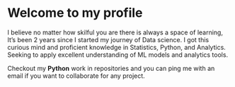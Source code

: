 # Welcome to my profile 

I believe no matter how skilful you are there is always a space of learning, It’s been 2 years since I started my journey of Data science. I got this curious mind and proficient knowledge in Statistics, Python, and Analytics. Seeking to apply excellent understanding of ML models and analytics tools.

Checkout my **Python** work in repositories and you can ping me with an email if you want to collaborate for any project.


